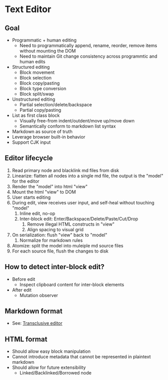 # Text Editor

## Goal

- Programmatic + human editing
  - Need to programmatically append, rename, reorder, remove items without mounting the DOM
  - Need to maintain Git change consistency across programmtic and human edits
- Structured editing
  - Block movement
  - Block selection
  - Block copy/pasting
  - Block type conversion
  - Block split/swap
- Unstructured editing
  - Partial selection/delete/backspace
  - Partial copy/pasting
- List as first class block
  - Visually free-from indent/outdent/move up/move down
  - Semantically conform to markdown list syntax
- Markdown as source of truth
- Leverage browser built-in behavior
- Support CJK input

## Editor lifecycle

1. Read primary node and blacklink md files from disk
2. Linearize: flatten all nodes into a single md file, the output is the "model" for the editor
3. Render the "model" into html "view"
4. Mount the html "view" to DOM
5. User starts editing
6. During edit, view receives user input, and self-heal without touching "model"
   1. Inline edit, no-op
   2. Inter-block edit: Enter/Backspace/Delete/Paste/Cut/Drop
      1. Remove illegal HTML constructs in "view"
      2. Align spacing to visual grid
7. On serialization: flush "view" back to "model"
   1. Normalize for markdown rules
8. Atomize: split the model into muleiple md source files
9. For each source file, flush the changes to disk

## How to detect inter-block edit?

- Before edit
  - Inspect clipboard content for inter-block elements
- After edit
  - Mutation observer

## Markdown format

- See: [Transclusive editor](./RFC-20220703-transclusive-editor.md)

## HTML format

- Should allow easy block manipulation
- Cannot introduce metadata that cannot be represented in plaintext markdown
- Should allow for future extensibility
  - Linked/Backlinked/Borrowed node
